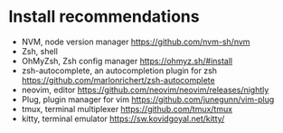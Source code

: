 # Install recommendations
  * NVM, node version manager https://github.com/nvm-sh/nvm
  * Zsh, shell
  * OhMyZsh, Zsh config manager https://ohmyz.sh/#install
  * zsh-autocomplete, an autocompletion plugin for zsh https://github.com/marlonrichert/zsh-autocomplete
  * neovim, editor https://github.com/neovim/neovim/releases/nightly
  * Plug, plugin manager for vim https://github.com/junegunn/vim-plug
  * tmux, terminal multiplexer https://github.com/tmux/tmux
  * kitty, terminal emulator https://sw.kovidgoyal.net/kitty/

